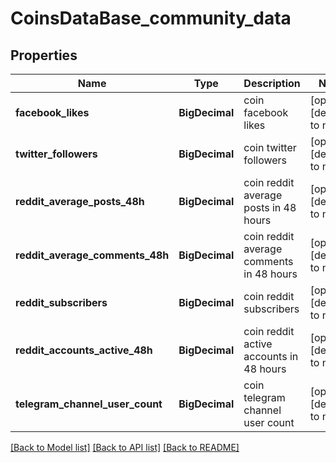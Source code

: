 # CoinsDataBase_community_data
## Properties

| Name | Type | Description | Notes |
|------------ | ------------- | ------------- | -------------|
| **facebook\_likes** | **BigDecimal** | coin facebook likes | [optional] [default to null] |
| **twitter\_followers** | **BigDecimal** | coin twitter followers | [optional] [default to null] |
| **reddit\_average\_posts\_48h** | **BigDecimal** | coin reddit average posts in 48 hours | [optional] [default to null] |
| **reddit\_average\_comments\_48h** | **BigDecimal** | coin reddit average comments in 48 hours | [optional] [default to null] |
| **reddit\_subscribers** | **BigDecimal** | coin reddit subscribers | [optional] [default to null] |
| **reddit\_accounts\_active\_48h** | **BigDecimal** | coin reddit active accounts in 48 hours | [optional] [default to null] |
| **telegram\_channel\_user\_count** | **BigDecimal** | coin telegram channel user count | [optional] [default to null] |

[[Back to Model list]](../README.md#documentation-for-models) [[Back to API list]](../README.md#documentation-for-api-endpoints) [[Back to README]](../README.md)

